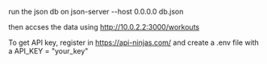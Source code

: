 run the json db on
json-server --host 0.0.0.0 db.json

then accses the data using http://10.0.2.2:3000/workouts

To get API key, register in https://api-ninjas.com/ and create a .env file with a API_KEY = "your_key"